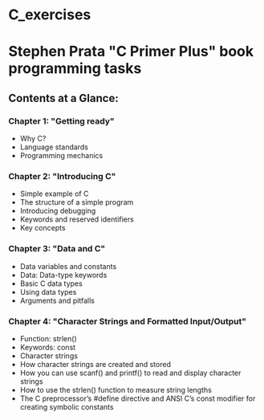 # C_exercises
# Stephen Prata "C Primer Plus" book programming tasks


## Contents at a Glance:

### Chapter 1: "Getting ready"

 - Why C?
 - Language standards
 - Programming mechanics

### Chapter 2: "Introducing C"

 - Simple example of C
 - The structure of a simple program
 - Introducing debugging
 - Keywords and reserved identifiers
 - Key concepts

### Chapter 3: "Data and C"

 - Data variables and constants
 - Data: Data-type keywords
 - Basic C data types
 - Using data types
 - Arguments and pitfalls

### Chapter 4: "Character Strings and Formatted Input/Output"

 - Function:
     strlen()
 - Keywords:
     const
 - Character strings
 - How character strings are created and stored
 - How you can use scanf() and printf() to read and display character strings
 - How to use the strlen() function to measure string lengths
 - The C preprocessor’s #define directive and ANSI C’s const modifier for creating
   symbolic constants
